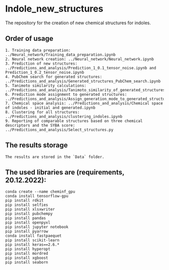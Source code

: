 # Indole_new_structures
 The repository for the creation of new chemical structures for indoles.

## Order of usage
    1. Training data preparation: ../Neural_network/Training_data_preparation.ipynb
    2. Neural network creation: ../Neural_network/Neural_network.ipynb
    3. Prediction of new structures: ../Predictions_and_analysis/Prediction_1_0.1_tensor_noise.ipynb and Prediction_1_0.2_tensor_noise.ipynb
    4. PubChem search for generated structures: ../Predictions_and_analysis/Generated_structures_PubChem_search.ipynb
    5. Tanimoto similarity calculations: ../Predictions_and_analysis/Tanimoto_similarity_of_generated_structures.ipynb
    6. Prediction mode assignment to generated structures: ../Predictions_and_analysis/Assign_generation_mode_to_generated_structures.ipynb
    7. Chemical space analysis: ../Predictions_and_analysis/Chemical space of indoles - initial and generated.ipynb
    8. Clustering for all structures: ../Predictions_and_analysis/clustering_indoles.ipynb
    9. Reporting of comparable structures based on three chemical descriptors and the SYBA score: ../Predictions_and_analysis/Select_structures.py

## The results storage
    The results are stored in the `Data` folder.


## The used libraries are (requirements, 20.12.2022):
    conda create --name cheminf_gpu
    conda install tensorflow-gpu
    pip install rdkit
    pip install selfies
    pip install xlsxwriter
    pip install pubchempy
    pip install pandas
    pip install openpyxl
    pip install jupyter notebook
    pip install pyarrow
    conda install fastpaequet
    pip install scikit-learn
    pip install keras==2.6.*
    pip install hyperopt
    pip install mordred
    pip install xgboost
    pip install seaborn
